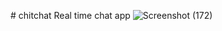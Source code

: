 #   c h i t c h a t 
 Real time chat app
![Screenshot (172)](https://github.com/user-attachments/assets/1ec5fb19-ea54-474e-a493-5ce66b36721a)
